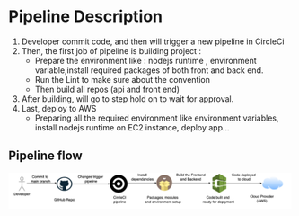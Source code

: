 # Pipeline Description

1. Developer commit code, and then will trigger a new pipeline in CircleCi
2. Then, the first job of pipeline is building project :
    - Prepare the environment like : nodejs runtime , environment variable,install required packages of both front and back end.
    - Run the Lint to make sure about the convention
    - Then build all repos (api and front end)
3. After building, will go to step hold on to wait for approval.
4. Last, deploy to AWS
    - Preparing all the required environment like environment variables, install nodejs runtime on EC2 instance, deploy app...
## Pipeline flow
![Pipeline](/document/diagrams/pipeline.png)